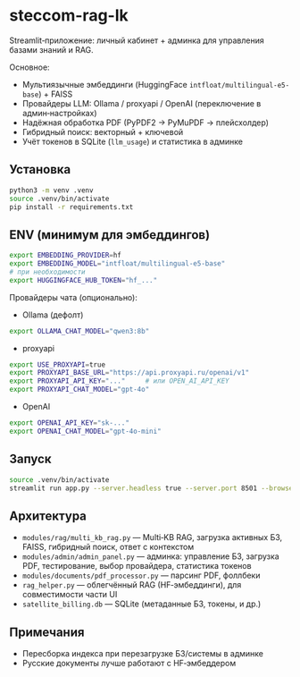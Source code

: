 # steccom-rag-lk

Streamlit‑приложение: личный кабинет + админка для управления базами знаний и RAG.

Основное:
- Мультиязычные эмбеддинги (HuggingFace `intfloat/multilingual-e5-base`) + FAISS
- Провайдеры LLM: Ollama / proxyapi / OpenAI (переключение в админ‑настройках)
- Надёжная обработка PDF (PyPDF2 → PyMuPDF → плейсхолдер)
- Гибридный поиск: векторный + ключевой
- Учёт токенов в SQLite (`llm_usage`) и статистика в админке

## Установка
```bash
python3 -m venv .venv
source .venv/bin/activate
pip install -r requirements.txt
```

## ENV (минимум для эмбеддингов)
```bash
export EMBEDDING_PROVIDER=hf
export EMBEDDING_MODEL="intfloat/multilingual-e5-base"
# при необходимости
export HUGGINGFACE_HUB_TOKEN="hf_..."
```
Провайдеры чата (опционально):
- Ollama (дефолт)
```bash
export OLLAMA_CHAT_MODEL="qwen3:8b"
```
- proxyapi
```bash
export USE_PROXYAPI=true
export PROXYAPI_BASE_URL="https://api.proxyapi.ru/openai/v1"
export PROXYAPI_API_KEY="..."     # или OPEN_AI_API_KEY
export PROXYAPI_CHAT_MODEL="gpt-4o"
```
- OpenAI
```bash
export OPENAI_API_KEY="sk-..."
export OPENAI_CHAT_MODEL="gpt-4o-mini"
```

## Запуск
```bash
source .venv/bin/activate
streamlit run app.py --server.headless true --server.port 8501 --browser.gatherUsageStats false
```

## Архитектура
- `modules/rag/multi_kb_rag.py` — Multi‑KB RAG, загрузка активных БЗ, FAISS, гибридный поиск, ответ с контекстом
- `modules/admin/admin_panel.py` — админка: управление БЗ, загрузка PDF, тестирование, выбор провайдера, статистика токенов
- `modules/documents/pdf_processor.py` — парсинг PDF, фоллбеки
- `rag_helper.py` — облегчённый RAG (HF‑эмбеддинги), для совместимости части UI
- `satellite_billing.db` — SQLite (метаданные БЗ, токены, и др.)

## Примечания
- Пересборка индекса при перезагрузке БЗ/системы в админке
- Русские документы лучше работают с HF‑эмбеддером

